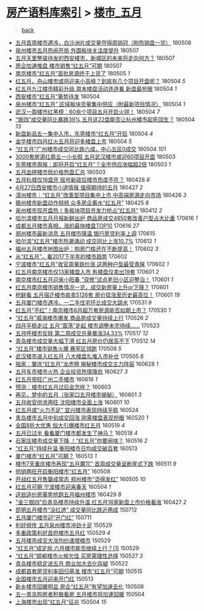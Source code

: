 [房产语料库索引](../../README.md)  > [楼市_五月](楼市_五月.md)
====
> [back](../README.md)

- [五月首周楼市遇冷，白沙洲片成交量夺得周销冠（附热销盘一览）](http://jkwz.applinzi.com/ittc/7100685705758114832.html#%E4%BA%94%E6%9C%88%E9%A6%96%E5%91%A8%E6%A5%BC%E5%B8%82%E9%81%87%E5%86%B7%EF%BC%8C%E7%99%BD%E6%B2%99%E6%B4%B2%E7%89%87%E6%88%90%E4%BA%A4%E9%87%8F%E5%A4%BA%E5%BE%97%E5%91%A8%E9%94%80%E5%86%A0%EF%BC%88%E9%99%84%E7%83%AD%E9%94%80%E7%9B%98%E4%B8%80%E8%A7%88%EF%BC%89) 180508  
- [泉州楼市五月热闹开局 外围板块关注度提升](http://jkwz.applinzi.com/ittc/7100408959888524295.html#%E6%B3%89%E5%B7%9E%E6%A5%BC%E5%B8%82%E4%BA%94%E6%9C%88%E7%83%AD%E9%97%B9%E5%BC%80%E5%B1%80+%E5%A4%96%E5%9B%B4%E6%9D%BF%E5%9D%97%E5%85%B3%E6%B3%A8%E5%BA%A6%E6%8F%90%E5%8D%87) 180507  
- [五月天里整装待发的西安楼市，新城区的未来将走向何方？](http://jkwz.applinzi.com/ittc/7100292952352097297.html#%E4%BA%94%E6%9C%88%E5%A4%A9%E9%87%8C%E6%95%B4%E8%A3%85%E5%BE%85%E5%8F%91%E7%9A%84%E8%A5%BF%E5%AE%89%E6%A5%BC%E5%B8%82%EF%BC%8C%E6%96%B0%E5%9F%8E%E5%8C%BA%E7%9A%84%E6%9C%AA%E6%9D%A5%E5%B0%86%E8%B5%B0%E5%90%91%E4%BD%95%E6%96%B9%EF%BC%9F) 180507  
- [房企加速推盘 楼市销售“红五月”可期](http://jkwz.applinzi.com/ittc/7100292550009291786.html#%E6%88%BF%E4%BC%81%E5%8A%A0%E9%80%9F%E6%8E%A8%E7%9B%98+%E6%A5%BC%E5%B8%82%E9%94%80%E5%94%AE%E2%80%9C%E7%BA%A2%E4%BA%94%E6%9C%88%E2%80%9D%E5%8F%AF%E6%9C%9F) 180507  
- [南京楼市“红五月”首批房源终于上货了](http://jkwz.applinzi.com/ittc/7099547922335269904.html#%E5%8D%97%E4%BA%AC%E6%A5%BC%E5%B8%82%E2%80%9C%E7%BA%A2%E4%BA%94%E6%9C%88%E2%80%9D%E9%A6%96%E6%89%B9%E6%88%BF%E6%BA%90%E7%BB%88%E4%BA%8E%E4%B8%8A%E8%B4%A7%E4%BA%86) 180505 *1* 
- [红五月，舟山楼市或将迎来小高峰？到底有几个项目开盘呢？](http://jkwz.applinzi.com/ittc/7099273953292059655.html#%E7%BA%A2%E4%BA%94%E6%9C%88%EF%BC%8C%E8%88%9F%E5%B1%B1%E6%A5%BC%E5%B8%82%E6%88%96%E5%B0%86%E8%BF%8E%E6%9D%A5%E5%B0%8F%E9%AB%98%E5%B3%B0%EF%BC%9F%E5%88%B0%E5%BA%95%E6%9C%89%E5%87%A0%E4%B8%AA%E9%A1%B9%E7%9B%AE%E5%BC%80%E7%9B%98%E5%91%A2%EF%BC%9F) 180504 *5* 
- [红五月九江楼市精彩升级 周末楼盘活动连连看 新盘最抢眼](http://jkwz.applinzi.com/ittc/7099254403586589713.html#%E7%BA%A2%E4%BA%94%E6%9C%88%E4%B9%9D%E6%B1%9F%E6%A5%BC%E5%B8%82%E7%B2%BE%E5%BD%A9%E5%8D%87%E7%BA%A7+%E5%91%A8%E6%9C%AB%E6%A5%BC%E7%9B%98%E6%B4%BB%E5%8A%A8%E8%BF%9E%E8%BF%9E%E7%9C%8B+%E6%96%B0%E7%9B%98%E6%9C%80%E6%8A%A2%E7%9C%BC) 180504 *1* 
- [西安楼市“红五月”蓄势待发](http://jkwz.applinzi.com/ittc/7099220216435442695.html#%E8%A5%BF%E5%AE%89%E6%A5%BC%E5%B8%82%E2%80%9C%E7%BA%A2%E4%BA%94%E6%9C%88%E2%80%9D%E8%93%84%E5%8A%BF%E5%BE%85%E5%8F%91) 180504  
- [泉州楼市“红五月” 区域板块货量集中供应（附最新项目情况）](http://jkwz.applinzi.com/ittc/7099212380389245958.html#%E6%B3%89%E5%B7%9E%E6%A5%BC%E5%B8%82%E2%80%9C%E7%BA%A2%E4%BA%94%E6%9C%88%E2%80%9D+%E5%8C%BA%E5%9F%9F%E6%9D%BF%E5%9D%97%E8%B4%A7%E9%87%8F%E9%9B%86%E4%B8%AD%E4%BE%9B%E5%BA%94%EF%BC%88%E9%99%84%E6%9C%80%E6%96%B0%E9%A1%B9%E7%9B%AE%E6%83%85%E5%86%B5%EF%BC%89) 180504 *1* 
- [武汉一周楼市红黑榜：60余个项目五月开启火拼！](http://jkwz.applinzi.com/ittc/7099195019087053840.html#%E6%AD%A6%E6%B1%89%E4%B8%80%E5%91%A8%E6%A5%BC%E5%B8%82%E7%BA%A2%E9%BB%91%E6%A6%9C%EF%BC%9A60%E4%BD%99%E4%B8%AA%E9%A1%B9%E7%9B%AE%E4%BA%94%E6%9C%88%E5%BC%80%E5%90%AF%E7%81%AB%E6%8B%BC%EF%BC%81) 180504 *7* 
- [“银四”成交量同比暴跌39%,五月这22盘能否让杭州楼市起死回生？](http://jkwz.applinzi.com/ittc/7099192179467748359.html#%E2%80%9C%E9%93%B6%E5%9B%9B%E2%80%9D%E6%88%90%E4%BA%A4%E9%87%8F%E5%90%8C%E6%AF%94%E6%9A%B4%E8%B7%8C39%25%2C%E4%BA%94%E6%9C%88%E8%BF%9922%E7%9B%98%E8%83%BD%E5%90%A6%E8%AE%A9%E6%9D%AD%E5%B7%9E%E6%A5%BC%E5%B8%82%E8%B5%B7%E6%AD%BB%E5%9B%9E%E7%94%9F%EF%BC%9F) 180504 *13* 
- [新盘新品五一集中入市，东莞楼市“红五月”开启](http://jkwz.applinzi.com/ittc/7099191085240943632.html#%E6%96%B0%E7%9B%98%E6%96%B0%E5%93%81%E4%BA%94%E4%B8%80%E9%9B%86%E4%B8%AD%E5%85%A5%E5%B8%82%EF%BC%8C%E4%B8%9C%E8%8E%9E%E6%A5%BC%E5%B8%82%E2%80%9C%E7%BA%A2%E4%BA%94%E6%9C%88%E2%80%9D%E5%BC%80%E5%90%AF) 180504 *4* 
- [金华楼市四月红火五月将迎多楼盘上市](http://jkwz.applinzi.com/ittc/7099144651619697671.html#%E9%87%91%E5%8D%8E%E6%A5%BC%E5%B8%82%E5%9B%9B%E6%9C%88%E7%BA%A2%E7%81%AB%E4%BA%94%E6%9C%88%E5%B0%86%E8%BF%8E%E5%A4%9A%E6%A5%BC%E7%9B%98%E4%B8%8A%E5%B8%82) 180504 *5* 
- [“红五月”广州楼市成交同比跌六成，中心五区0成交](http://jkwz.applinzi.com/ittc/7099047952989553674.html#%E2%80%9C%E7%BA%A2%E4%BA%94%E6%9C%88%E2%80%9D%E5%B9%BF%E5%B7%9E%E6%A5%BC%E5%B8%82%E6%88%90%E4%BA%A4%E5%90%8C%E6%AF%94%E8%B7%8C%E5%85%AD%E6%88%90%EF%BC%8C%E4%B8%AD%E5%BF%83%E4%BA%94%E5%8C%BA0%E6%88%90%E4%BA%A4) 180504 *101* 
- [3000套房源扛鼎五一小长假 五月武汉楼市或迎60项目开盘](http://jkwz.applinzi.com/ittc/7098821344181617681.html#3000%E5%A5%97%E6%88%BF%E6%BA%90%E6%89%9B%E9%BC%8E%E4%BA%94%E4%B8%80%E5%B0%8F%E9%95%BF%E5%81%87+%E4%BA%94%E6%9C%88%E6%AD%A6%E6%B1%89%E6%A5%BC%E5%B8%82%E6%88%96%E8%BF%8E60%E9%A1%B9%E7%9B%AE%E5%BC%80%E7%9B%98) 180503  
- [东莞楼市周报：即将开启“红五月”？全市供应涨幅超2倍](http://jkwz.applinzi.com/ittc/7098817282467955729.html#%E4%B8%9C%E8%8E%9E%E6%A5%BC%E5%B8%82%E5%91%A8%E6%8A%A5%EF%BC%9A%E5%8D%B3%E5%B0%86%E5%BC%80%E5%90%AF%E2%80%9C%E7%BA%A2%E4%BA%94%E6%9C%88%E2%80%9D%EF%BC%9F%E5%85%A8%E5%B8%82%E4%BE%9B%E5%BA%94%E6%B6%A8%E5%B9%85%E8%B6%852%E5%80%8D) 180503 *1* 
- [五月血拼楼市低价格热盘汇总](http://jkwz.applinzi.com/ittc/7098815445916451851.html#%E4%BA%94%E6%9C%88%E8%A1%80%E6%8B%BC%E6%A5%BC%E5%B8%82%E4%BD%8E%E4%BB%B7%E6%A0%BC%E7%83%AD%E7%9B%98%E6%B1%87%E6%80%BB) 180503  
- [五月杭城仅16盘开 摇号新政后楼市热度不在？](http://jkwz.applinzi.com/ittc/7097077835871290384.html#%E4%BA%94%E6%9C%88%E6%9D%AD%E5%9F%8E%E4%BB%8516%E7%9B%98%E5%BC%80+%E6%91%87%E5%8F%B7%E6%96%B0%E6%94%BF%E5%90%8E%E6%A5%BC%E5%B8%82%E7%83%AD%E5%BA%A6%E4%B8%8D%E5%9C%A8%EF%BC%9F) 180428 *8* 
- [4月27日西安楼市小道情报 值得期待的五月](http://jkwz.applinzi.com/ittc/7096688946849514507.html#4%E6%9C%8827%E6%97%A5%E8%A5%BF%E5%AE%89%E6%A5%BC%E5%B8%82%E5%B0%8F%E9%81%93%E6%83%85%E6%8A%A5+%E5%80%BC%E5%BE%97%E6%9C%9F%E5%BE%85%E7%9A%84%E4%BA%94%E6%9C%88) 180427 *2* 
- [漳州楼市｜“红五月”改善型项目集中上市 中高端房源走向市场](http://jkwz.applinzi.com/ittc/7096259607498589195.html#%E6%BC%B3%E5%B7%9E%E6%A5%BC%E5%B8%82%EF%BD%9C%E2%80%9C%E7%BA%A2%E4%BA%94%E6%9C%88%E2%80%9D%E6%94%B9%E5%96%84%E5%9E%8B%E9%A1%B9%E7%9B%AE%E9%9B%86%E4%B8%AD%E4%B8%8A%E5%B8%82+%E4%B8%AD%E9%AB%98%E7%AB%AF%E6%88%BF%E6%BA%90%E8%B5%B0%E5%90%91%E5%B8%82%E5%9C%BA) 180426 *3* 
- [赣州楼市新盘动作频频 众多房企蓄水“红五月”](http://jkwz.applinzi.com/ittc/7095841850881737735.html#%E8%B5%A3%E5%B7%9E%E6%A5%BC%E5%B8%82%E6%96%B0%E7%9B%98%E5%8A%A8%E4%BD%9C%E9%A2%91%E9%A2%91+%E4%BC%97%E5%A4%9A%E6%88%BF%E4%BC%81%E8%93%84%E6%B0%B4%E2%80%9C%E7%BA%A2%E4%BA%94%E6%9C%88%E2%80%9D) 180425 *8* 
- [泉州楼市现开盘热！多板块项目齐发力抢占“红五月”](http://jkwz.applinzi.com/ittc/7091093180961522699.html#%E6%B3%89%E5%B7%9E%E6%A5%BC%E5%B8%82%E7%8E%B0%E5%BC%80%E7%9B%98%E7%83%AD%EF%BC%81%E5%A4%9A%E6%9D%BF%E5%9D%97%E9%A1%B9%E7%9B%AE%E9%BD%90%E5%8F%91%E5%8A%9B%E6%8A%A2%E5%8D%A0%E2%80%9C%E7%BA%A2%E4%BA%94%E6%9C%88%E2%80%9D) 180412 *2* 
- [哈尔滨楼市五月月报新鲜出炉 商品房成交4850套改善户型占大比重](http://jkwz.applinzi.com/ittc/6979825033932178436.html#%E5%93%88%E5%B0%94%E6%BB%A8%E6%A5%BC%E5%B8%82%E4%BA%94%E6%9C%88%E6%9C%88%E6%8A%A5%E6%96%B0%E9%B2%9C%E5%87%BA%E7%82%89+%E5%95%86%E5%93%81%E6%88%BF%E6%88%90%E4%BA%A44850%E5%A5%97%E6%94%B9%E5%96%84%E6%88%B7%E5%9E%8B%E5%8D%A0%E5%A4%A7%E6%AF%94%E9%87%8D) 170616 *1* 
- [成都五月楼市真相，涨的最快楼盘TOP10](http://jkwz.applinzi.com/ittc/6979757206034449412.html#%E6%88%90%E9%83%BD%E4%BA%94%E6%9C%88%E6%A5%BC%E5%B8%82%E7%9C%9F%E7%9B%B8%EF%BC%8C%E6%B6%A8%E7%9A%84%E6%9C%80%E5%BF%AB%E6%A5%BC%E7%9B%98TOP10) 170616 *27* 
- [郑州楼市最新消息 五月楼市降温 银行房贷利率上调](http://jkwz.applinzi.com/ittc/6979425220614947845.html#%E9%83%91%E5%B7%9E%E6%A5%BC%E5%B8%82%E6%9C%80%E6%96%B0%E6%B6%88%E6%81%AF+%E4%BA%94%E6%9C%88%E6%A5%BC%E5%B8%82%E9%99%8D%E6%B8%A9+%E9%93%B6%E8%A1%8C%E6%88%BF%E8%B4%B7%E5%88%A9%E7%8E%87%E4%B8%8A%E8%B0%83) 170615  
- [哈尔滨“红五月”楼市热潮涌动 成交同比上涨10.7%](http://jkwz.applinzi.com/ittc/6978329397407777797.html#%E5%93%88%E5%B0%94%E6%BB%A8%E2%80%9C%E7%BA%A2%E4%BA%94%E6%9C%88%E2%80%9D%E6%A5%BC%E5%B8%82%E7%83%AD%E6%BD%AE%E6%B6%8C%E5%8A%A8+%E6%88%90%E4%BA%A4%E5%90%8C%E6%AF%94%E4%B8%8A%E6%B6%A810.7%25) 170612 *1* 
- [福州五月楼市地图出炉：购房门槛还在不断提高！](http://jkwz.applinzi.com/ittc/6974504030347723780.html#%E7%A6%8F%E5%B7%9E%E4%BA%94%E6%9C%88%E6%A5%BC%E5%B8%82%E5%9C%B0%E5%9B%BE%E5%87%BA%E7%82%89%EF%BC%9A%E8%B4%AD%E6%88%BF%E9%97%A8%E6%A7%9B%E8%BF%98%E5%9C%A8%E4%B8%8D%E6%96%AD%E6%8F%90%E9%AB%98%EF%BC%81) 170602 *3* 
- [从“红五月”，看2017下半年的楼市趋势](http://jkwz.applinzi.com/ittc/6974272904844805125.html#%E4%BB%8E%E2%80%9C%E7%BA%A2%E4%BA%94%E6%9C%88%E2%80%9D%EF%BC%8C%E7%9C%8B2017%E4%B8%8B%E5%8D%8A%E5%B9%B4%E7%9A%84%E6%A5%BC%E5%B8%82%E8%B6%8B%E5%8A%BF) 170602  
- [宁波楼市“红五月”收官周量跌价涨 这两种户型最受青睐](http://jkwz.applinzi.com/ittc/6974477310609589252.html#%E5%AE%81%E6%B3%A2%E6%A5%BC%E5%B8%82%E2%80%9C%E7%BA%A2%E4%BA%94%E6%9C%88%E2%80%9D%E6%94%B6%E5%AE%98%E5%91%A8%E9%87%8F%E8%B7%8C%E4%BB%B7%E6%B6%A8+%E8%BF%99%E4%B8%A4%E7%A7%8D%E6%88%B7%E5%9E%8B%E6%9C%80%E5%8F%97%E9%9D%92%E7%9D%90) 170602 *1* 
- [红五月南京楼市仅13家楼盘入市 有楼盘仅卖出19套](http://jkwz.applinzi.com/ittc/6974342418240373764.html#%E7%BA%A2%E4%BA%94%E6%9C%88%E5%8D%97%E4%BA%AC%E6%A5%BC%E5%B8%82%E4%BB%8513%E5%AE%B6%E6%A5%BC%E7%9B%98%E5%85%A5%E5%B8%82+%E6%9C%89%E6%A5%BC%E7%9B%98%E4%BB%85%E5%8D%96%E5%87%BA19%E5%A5%97) 170601 *2* 
- [南京楼市红五月迎来小阳春 “双修”试点老旧小区迎整治！](http://jkwz.applinzi.com/ittc/6974237221690278916.html#%E5%8D%97%E4%BA%AC%E6%A5%BC%E5%B8%82%E7%BA%A2%E4%BA%94%E6%9C%88%E8%BF%8E%E6%9D%A5%E5%B0%8F%E9%98%B3%E6%98%A5+%E2%80%9C%E5%8F%8C%E4%BF%AE%E2%80%9D%E8%AF%95%E7%82%B9%E8%80%81%E6%97%A7%E5%B0%8F%E5%8C%BA%E8%BF%8E%E6%95%B4%E6%B2%BB%EF%BC%81) 170601 *1* 
- [红五月南京楼市销售情况一览，成交新房量上升or下降？](http://jkwz.applinzi.com/ittc/6974219657689957380.html#%E7%BA%A2%E4%BA%94%E6%9C%88%E5%8D%97%E4%BA%AC%E6%A5%BC%E5%B8%82%E9%94%80%E5%94%AE%E6%83%85%E5%86%B5%E4%B8%80%E8%A7%88%EF%BC%8C%E6%88%90%E4%BA%A4%E6%96%B0%E6%88%BF%E9%87%8F%E4%B8%8A%E5%8D%87or%E4%B8%8B%E9%99%8D%EF%BC%9F) 170601  
- [抢鲜看 五月宿迁楼市疯卖5126套 房价猛涨至历史最高位！](http://jkwz.applinzi.com/ittc/6974161817164055556.html#%E6%8A%A2%E9%B2%9C%E7%9C%8B+%E4%BA%94%E6%9C%88%E5%AE%BF%E8%BF%81%E6%A5%BC%E5%B8%82%E7%96%AF%E5%8D%965126%E5%A5%97+%E6%88%BF%E4%BB%B7%E7%8C%9B%E6%B6%A8%E8%87%B3%E5%8E%86%E5%8F%B2%E6%9C%80%E9%AB%98%E4%BD%8D%EF%BC%81) 170601 *19* 
- [五月厦门楼市遇冷，一二手住宅环比成交大跳水](http://jkwz.applinzi.com/ittc/6973753993271444485.html#%E4%BA%94%E6%9C%88%E5%8E%A6%E9%97%A8%E6%A5%BC%E5%B8%82%E9%81%87%E5%86%B7%EF%BC%8C%E4%B8%80%E4%BA%8C%E6%89%8B%E4%BD%8F%E5%AE%85%E7%8E%AF%E6%AF%94%E6%88%90%E4%BA%A4%E5%A4%A7%E8%B7%B3%E6%B0%B4) 170531 *9* 
- [红五月“不红”！南京楼市6月超万套房源能否如期上市？](http://jkwz.applinzi.com/ittc/6973246771995083781.html#%E7%BA%A2%E4%BA%94%E6%9C%88%E2%80%9C%E4%B8%8D%E7%BA%A2%E2%80%9D%EF%BC%81%E5%8D%97%E4%BA%AC%E6%A5%BC%E5%B8%826%E6%9C%88%E8%B6%85%E4%B8%87%E5%A5%97%E6%88%BF%E6%BA%90%E8%83%BD%E5%90%A6%E5%A6%82%E6%9C%9F%E4%B8%8A%E5%B8%82%EF%BC%9F) 170530 *1* 
- [“红五月”威海楼市爆发 商品房成交量持续上行](http://jkwz.applinzi.com/ittc/6972038212154295300.html#%E2%80%9C%E7%BA%A2%E4%BA%94%E6%9C%88%E2%80%9D%E5%A8%81%E6%B5%B7%E6%A5%BC%E5%B8%82%E7%88%86%E5%8F%91+%E5%95%86%E5%93%81%E6%88%BF%E6%88%90%E4%BA%A4%E9%87%8F%E6%8C%81%E7%BB%AD%E4%B8%8A%E8%A1%8C) 170526 *2* 
- [四月平稳走过 五月“震荡”走起 楼市调整未完待续……](http://jkwz.applinzi.com/ittc/6970918760436204549.html#%E5%9B%9B%E6%9C%88%E5%B9%B3%E7%A8%B3%E8%B5%B0%E8%BF%87+%E4%BA%94%E6%9C%88%E2%80%9C%E9%9C%87%E8%8D%A1%E2%80%9D%E8%B5%B0%E8%B5%B7+%E6%A5%BC%E5%B8%82%E8%B0%83%E6%95%B4%E6%9C%AA%E5%AE%8C%E5%BE%85%E7%BB%AD%E2%80%A6%E2%80%A6) 170523  
- [五月呼楼市反转 第二周成交总量暴涨34.33%](http://jkwz.applinzi.com/ittc/6968628588768134148.html#%E4%BA%94%E6%9C%88%E5%91%BC%E6%A5%BC%E5%B8%82%E5%8F%8D%E8%BD%AC+%E7%AC%AC%E4%BA%8C%E5%91%A8%E6%88%90%E4%BA%A4%E6%80%BB%E9%87%8F%E6%9A%B4%E6%B6%A834.33%25) 170517 *12* 
- [青岛楼市成交量大幅下滑 红五月房价仍居高不下](http://jkwz.applinzi.com/ittc/6966771641110496260.html#%E9%9D%92%E5%B2%9B%E6%A5%BC%E5%B8%82%E6%88%90%E4%BA%A4%E9%87%8F%E5%A4%A7%E5%B9%85%E4%B8%8B%E6%BB%91+%E7%BA%A2%E4%BA%94%E6%9C%88%E6%88%BF%E4%BB%B7%E4%BB%8D%E5%B1%85%E9%AB%98%E4%B8%8D%E4%B8%8B) 170512 *14* 
- [“红五月”楼市销售火爆 赛罕区领跑](http://jkwz.applinzi.com/ittc/6965289501915087876.html#%E2%80%9C%E7%BA%A2%E4%BA%94%E6%9C%88%E2%80%9D%E6%A5%BC%E5%B8%82%E9%94%80%E5%94%AE%E7%81%AB%E7%88%86+%E8%B5%9B%E7%BD%95%E5%8C%BA%E9%A2%86%E8%B7%91) 170508 *5* 
- [武汉楼市进入红五月 八大楼盘扎堆入市补仓](http://jkwz.applinzi.com/ittc/6964114257137386501.html#%E6%AD%A6%E6%B1%89%E6%A5%BC%E5%B8%82%E8%BF%9B%E5%85%A5%E7%BA%A2%E4%BA%94%E6%9C%88+%E5%85%AB%E5%A4%A7%E6%A5%BC%E7%9B%98%E6%89%8E%E5%A0%86%E5%85%A5%E5%B8%82%E8%A1%A5%E4%BB%93) 170505 *8* 
- [独家：肇庆“红五月”龙虎榜 揭秘楼市成交主力阵容](http://jkwz.applinzi.com/ittc/6848743892874429445.html#%E7%8B%AC%E5%AE%B6%EF%BC%9A%E8%82%87%E5%BA%86%E2%80%9C%E7%BA%A2%E4%BA%94%E6%9C%88%E2%80%9D%E9%BE%99%E8%99%8E%E6%A6%9C+%E6%8F%AD%E7%A7%98%E6%A5%BC%E5%B8%82%E6%88%90%E4%BA%A4%E4%B8%BB%E5%8A%9B%E9%98%B5%E5%AE%B9) 160628 *1* 
- [五月车市楼市火热 企业投资热情降低](http://jkwz.applinzi.com/ittc/6848305510427919365.html#%E4%BA%94%E6%9C%88%E8%BD%A6%E5%B8%82%E6%A5%BC%E5%B8%82%E7%81%AB%E7%83%AD+%E4%BC%81%E4%B8%9A%E6%8A%95%E8%B5%84%E7%83%AD%E6%83%85%E9%99%8D%E4%BD%8E) 160627 *3* 
- [红五月带旺广州二手楼市](http://jkwz.applinzi.com/ittc/6844243582000825348.html#%E7%BA%A2%E4%BA%94%E6%9C%88%E5%B8%A6%E6%97%BA%E5%B9%BF%E5%B7%9E%E4%BA%8C%E6%89%8B%E6%A5%BC%E5%B8%82) 160616 *1* 
- [预测：楼市红五月过后会怎样？](http://jkwz.applinzi.com/ittc/6839450227458966533.html#%E9%A2%84%E6%B5%8B%EF%BC%9A%E6%A5%BC%E5%B8%82%E7%BA%A2%E4%BA%94%E6%9C%88%E8%BF%87%E5%90%8E%E4%BC%9A%E6%80%8E%E6%A0%B7%EF%BC%9F) 160603  
- [再见，梦中的五月（张家口五月楼市揭秘）](http://jkwz.applinzi.com/ittc/6838830184446559236.html#%E5%86%8D%E8%A7%81%EF%BC%8C%E6%A2%A6%E4%B8%AD%E7%9A%84%E4%BA%94%E6%9C%88%EF%BC%88%E5%BC%A0%E5%AE%B6%E5%8F%A3%E4%BA%94%E6%9C%88%E6%A5%BC%E5%B8%82%E6%8F%AD%E7%A7%98%EF%BC%89) 160601 *3* 
- [五月收官供求两旺 沈阳楼市全面上涨](http://jkwz.applinzi.com/ittc/6838698866744230917.html#%E4%BA%94%E6%9C%88%E6%94%B6%E5%AE%98%E4%BE%9B%E6%B1%82%E4%B8%A4%E6%97%BA+%E6%B2%88%E9%98%B3%E6%A5%BC%E5%B8%82%E5%85%A8%E9%9D%A2%E4%B8%8A%E6%B6%A8) 160601 *10* 
- [红五月或“火力不足” 宜兴楼市表现持续平稳](http://jkwz.applinzi.com/ittc/6835787592523842564.html#%E7%BA%A2%E4%BA%94%E6%9C%88%E6%88%96%E2%80%9C%E7%81%AB%E5%8A%9B%E4%B8%8D%E8%B6%B3%E2%80%9D+%E5%AE%9C%E5%85%B4%E6%A5%BC%E5%B8%82%E8%A1%A8%E7%8E%B0%E6%8C%81%E7%BB%AD%E5%B9%B3%E7%A8%B3) 160524  
- [青岛楼市五月中旬成交回涨 刚需楼盘表现抢眼](http://jkwz.applinzi.com/ittc/6834268458627630084.html#%E9%9D%92%E5%B2%9B%E6%A5%BC%E5%B8%82%E4%BA%94%E6%9C%88%E4%B8%AD%E6%97%AC%E6%88%90%E4%BA%A4%E5%9B%9E%E6%B6%A8+%E5%88%9A%E9%9C%80%E6%A5%BC%E7%9B%98%E8%A1%A8%E7%8E%B0%E6%8A%A2%E7%9C%BC) 160520 *1* 
- [全国8折大优惠 恒大引爆楼市红五月](http://jkwz.applinzi.com/ittc/6833845001213461508.html#%E5%85%A8%E5%9B%BD8%E6%8A%98%E5%A4%A7%E4%BC%98%E6%83%A0+%E6%81%92%E5%A4%A7%E5%BC%95%E7%88%86%E6%A5%BC%E5%B8%82%E7%BA%A2%E4%BA%94%E6%9C%88) 160519 *4* 
- [五月已过半 看看厦门楼市都发生了神马？](http://jkwz.applinzi.com/ittc/6833615959809852420.html#%E4%BA%94%E6%9C%88%E5%B7%B2%E8%BF%87%E5%8D%8A+%E7%9C%8B%E7%9C%8B%E5%8E%A6%E9%97%A8%E6%A5%BC%E5%B8%82%E9%83%BD%E5%8F%91%E7%94%9F%E4%BA%86%E7%A5%9E%E9%A9%AC%EF%BC%9F) 160518 *4* 
- [石家庄楼市成交量下降 ！“红五月”你要闹啥？](http://jkwz.applinzi.com/ittc/6832833772625855492.html#%E7%9F%B3%E5%AE%B6%E5%BA%84%E6%A5%BC%E5%B8%82%E6%88%90%E4%BA%A4%E9%87%8F%E4%B8%8B%E9%99%8D+%EF%BC%81%E2%80%9C%E7%BA%A2%E4%BA%94%E6%9C%88%E2%80%9D%E4%BD%A0%E8%A6%81%E9%97%B9%E5%95%A5%EF%BC%9F) 160516 *2* 
- [“红五月”持续升温 衡阳楼市日均成交破百套](http://jkwz.applinzi.com/ittc/6831708000544621573.html#%E2%80%9C%E7%BA%A2%E4%BA%94%E6%9C%88%E2%80%9D%E6%8C%81%E7%BB%AD%E5%8D%87%E6%B8%A9+%E8%A1%A1%E9%98%B3%E6%A5%BC%E5%B8%82%E6%97%A5%E5%9D%87%E6%88%90%E4%BA%A4%E7%A0%B4%E7%99%BE%E5%A5%97) 160513  
- [厦门楼市“红五月”可期？](http://jkwz.applinzi.com/ittc/6831627216378938373.html#%E5%8E%A6%E9%97%A8%E6%A5%BC%E5%B8%82%E2%80%9C%E7%BA%A2%E4%BA%94%E6%9C%88%E2%80%9D%E5%8F%AF%E6%9C%9F%EF%BC%9F) 160513 *1* 
- [楼市7天重庆楼市再现“五月魔咒” 首周成交量呈断崖式下跌](http://jkwz.applinzi.com/ittc/6831066558293869572.html#%E6%A5%BC%E5%B8%827%E5%A4%A9%E9%87%8D%E5%BA%86%E6%A5%BC%E5%B8%82%E5%86%8D%E7%8E%B0%E2%80%9C%E4%BA%94%E6%9C%88%E9%AD%94%E5%92%92%E2%80%9D+%E9%A6%96%E5%91%A8%E6%88%90%E4%BA%A4%E9%87%8F%E5%91%88%E6%96%AD%E5%B4%96%E5%BC%8F%E4%B8%8B%E8%B7%8C) 160511 *9* 
- [供销两旺开启衡阳楼市“红五月”](http://jkwz.applinzi.com/ittc/6829845392371745796.html#%E4%BE%9B%E9%94%80%E4%B8%A4%E6%97%BA%E5%BC%80%E5%90%AF%E8%A1%A1%E9%98%B3%E6%A5%BC%E5%B8%82%E2%80%9C%E7%BA%A2%E4%BA%94%E6%9C%88%E2%80%9D) 160508  
- [开战红五月售罄成常态 郑州楼市“烫得发红”](http://jkwz.applinzi.com/ittc/6828666221503185925.html#%E5%BC%80%E6%88%98%E7%BA%A2%E4%BA%94%E6%9C%88%E5%94%AE%E7%BD%84%E6%88%90%E5%B8%B8%E6%80%81+%E9%83%91%E5%B7%9E%E6%A5%BC%E5%B8%82%E2%80%9C%E7%83%AB%E5%BE%97%E5%8F%91%E7%BA%A2%E2%80%9D) 160505 *10* 
- [红五月可期 宁波楼市迎来春天](http://jkwz.applinzi.com/ittc/6828334504363951108.html#%E7%BA%A2%E4%BA%94%E6%9C%88%E5%8F%AF%E6%9C%9F+%E5%AE%81%E6%B3%A2%E6%A5%BC%E5%B8%82%E8%BF%8E%E6%9D%A5%E6%98%A5%E5%A4%A9) 160504 *1* 
- [这些适价房蓄势抢跑五月福州楼市](http://jkwz.applinzi.com/ittc/6826509336452793349.html#%E8%BF%99%E4%BA%9B%E9%80%82%E4%BB%B7%E6%88%BF%E8%93%84%E5%8A%BF%E6%8A%A2%E8%B7%91%E4%BA%94%E6%9C%88%E7%A6%8F%E5%B7%9E%E6%A5%BC%E5%B8%82) 160429 *8* 
- [&quot;金三银四&quot;后青岛楼市持续升温 红五月18家新盘上市价格看涨](http://jkwz.applinzi.com/ittc/6825654461036758021.html#%26quot%3B%E9%87%91%E4%B8%89%E9%93%B6%E5%9B%9B%26quot%3B%E5%90%8E%E9%9D%92%E5%B2%9B%E6%A5%BC%E5%B8%82%E6%8C%81%E7%BB%AD%E5%8D%87%E6%B8%A9+%E7%BA%A2%E4%BA%94%E6%9C%8818%E5%AE%B6%E6%96%B0%E7%9B%98%E4%B8%8A%E5%B8%82%E4%BB%B7%E6%A0%BC%E7%9C%8B%E6%B6%A8) 160427 *2* 
- [昆明五月楼市“没红透” 成交量同比跌近两成](http://jkwz.applinzi.com/ittc/547650614828397703.html#%E6%98%86%E6%98%8E%E4%BA%94%E6%9C%88%E6%A5%BC%E5%B8%82%E2%80%9C%E6%B2%A1%E7%BA%A2%E9%80%8F%E2%80%9D+%E6%88%90%E4%BA%A4%E9%87%8F%E5%90%8C%E6%AF%94%E8%B7%8C%E8%BF%91%E4%B8%A4%E6%88%90) 150712  
- [五月厦门楼市迎“开门红”](http://jkwz.applinzi.com/ittc/547650614663680003.html#%E4%BA%94%E6%9C%88%E5%8E%A6%E9%97%A8%E6%A5%BC%E5%B8%82%E8%BF%8E%E2%80%9C%E5%BC%80%E9%97%A8%E7%BA%A2%E2%80%9D) 150711  
- [利好频传 五月泉州楼市冲劲十足](http://jkwz.applinzi.com/ittc/547650611418943342.html#%E5%88%A9%E5%A5%BD%E9%A2%91%E4%BC%A0+%E4%BA%94%E6%9C%88%E6%B3%89%E5%B7%9E%E6%A5%BC%E5%B8%82%E5%86%B2%E5%8A%B2%E5%8D%81%E8%B6%B3) 150529  
- [多重政策利好首府楼市五月红](http://jkwz.applinzi.com/ittc/547650611417096795.html#%E5%A4%9A%E9%87%8D%E6%94%BF%E7%AD%96%E5%88%A9%E5%A5%BD%E9%A6%96%E5%BA%9C%E6%A5%BC%E5%B8%82%E4%BA%94%E6%9C%88%E7%BA%A2) 150529 *4* 
- [五月楼市成交大涨均价递增楼市](http://jkwz.applinzi.com/ittc/547650611418561630.html#%E4%BA%94%E6%9C%88%E6%A5%BC%E5%B8%82%E6%88%90%E4%BA%A4%E5%A4%A7%E6%B6%A8%E5%9D%87%E4%BB%B7%E9%80%92%E5%A2%9E%E6%A5%BC%E5%B8%82) 150529  
- [“红五月”成定局 六月楼市能否继续上行？(1)](http://jkwz.applinzi.com/ittc/547650611419018970.html#%E2%80%9C%E7%BA%A2%E4%BA%94%E6%9C%88%E2%80%9D%E6%88%90%E5%AE%9A%E5%B1%80+%E5%85%AD%E6%9C%88%E6%A5%BC%E5%B8%82%E8%83%BD%E5%90%A6%E7%BB%A7%E7%BB%AD%E4%B8%8A%E8%A1%8C%EF%BC%9F%281%29) 150529  
- [“红五月”邯郸楼市火候欠佳 买房需理性选择](http://jkwz.applinzi.com/ittc/547650611414509284.html#%E2%80%9C%E7%BA%A2%E4%BA%94%E6%9C%88%E2%80%9D%E9%82%AF%E9%83%B8%E6%A5%BC%E5%B8%82%E7%81%AB%E5%80%99%E6%AC%A0%E4%BD%B3+%E4%B9%B0%E6%88%BF%E9%9C%80%E7%90%86%E6%80%A7%E9%80%89%E6%8B%A9) 150527 *3* 
- [青岛楼市稳定进五月 商业加大去化存疑](http://jkwz.applinzi.com/ittc/547650611413888246.html#%E9%9D%92%E5%B2%9B%E6%A5%BC%E5%B8%82%E7%A8%B3%E5%AE%9A%E8%BF%9B%E4%BA%94%E6%9C%88+%E5%95%86%E4%B8%9A%E5%8A%A0%E5%A4%A7%E5%8E%BB%E5%8C%96%E5%AD%98%E7%96%91) 150522  
- [成都首套房贷利率回归基准 楼市“红五月”可期](http://jkwz.applinzi.com/ittc/547650611413270921.html#%E6%88%90%E9%83%BD%E9%A6%96%E5%A5%97%E6%88%BF%E8%B4%B7%E5%88%A9%E7%8E%87%E5%9B%9E%E5%BD%92%E5%9F%BA%E5%87%86+%E6%A5%BC%E5%B8%82%E2%80%9C%E7%BA%A2%E4%BA%94%E6%9C%88%E2%80%9D%E5%8F%AF%E6%9C%9F) 150515  
- [全国楼市五月迎来开门红](http://jkwz.applinzi.com/ittc/547650611411013505.html#%E5%85%A8%E5%9B%BD%E6%A5%BC%E5%B8%82%E4%BA%94%E6%9C%88%E8%BF%8E%E6%9D%A5%E5%BC%80%E9%97%A8%E7%BA%A2) 150513  
- [新乡楼市回暖明显 房企“红五月”有望加速去化](http://jkwz.applinzi.com/ittc/547650611411198951.html#%E6%96%B0%E4%B9%A1%E6%A5%BC%E5%B8%82%E5%9B%9E%E6%9A%96%E6%98%8E%E6%98%BE+%E6%88%BF%E4%BC%81%E2%80%9C%E7%BA%A2%E4%BA%94%E6%9C%88%E2%80%9D%E6%9C%89%E6%9C%9B%E5%8A%A0%E9%80%9F%E5%8E%BB%E5%8C%96) 150508  
- [五一青岛购房者积极看房 五月楼市将加速回暖](http://jkwz.applinzi.com/ittc/547650611404312109.html#%E4%BA%94%E4%B8%80%E9%9D%92%E5%B2%9B%E8%B4%AD%E6%88%BF%E8%80%85%E7%A7%AF%E6%9E%81%E7%9C%8B%E6%88%BF+%E4%BA%94%E6%9C%88%E6%A5%BC%E5%B8%82%E5%B0%86%E5%8A%A0%E9%80%9F%E5%9B%9E%E6%9A%96) 150504  
- [上海楼市出现“红五月”征兆](http://jkwz.applinzi.com/ittc/547650611410062139.html#%E4%B8%8A%E6%B5%B7%E6%A5%BC%E5%B8%82%E5%87%BA%E7%8E%B0%E2%80%9C%E7%BA%A2%E4%BA%94%E6%9C%88%E2%80%9D%E5%BE%81%E5%85%86) 150504 *15* 
